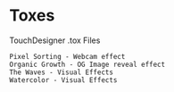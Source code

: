 # Toxes
TouchDesigner .tox Files

	Pixel Sorting - Webcam effect
	Organic Growth - OG Image reveal effect
	The Waves - Visual Effects
	Watercolor - Visual Effects
